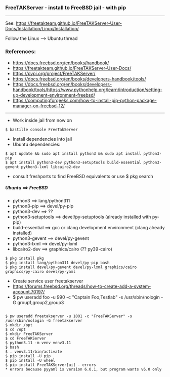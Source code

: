 ### FreeTAKServer - install to FreeBSD jail - with pip
***

See: https://freetakteam.github.io/FreeTAKServer-User-Docs/Installation/Linux/Installation/

Follow the Linux --> Ubuntu thread

### References:
* https://docs.freebsd.org/en/books/handbook/
* https://freetakteam.github.io/FreeTAKServer-User-Docs/
* https://pypi.org/project/FreeTAKServer/
* https://docs.freebsd.org/en/books/developers-handbook/tools/
* https://docs.freebsd.org/en/books/developers-handbook/tools/https://www.pythonhelp.org/learn/introduction/setting-up-development-environment-freebsd/
* https://computingforgeeks.com/how-to-install-pip-python-package-manager-on-freebsd-12/
***
* Work inside jail from now on

```
$ bastille console FreeTakServer
```

* Install dependencies into jail
* Ubuntu dependencies:

```
$ apt update && sudo apt install python3 && sudo apt install python3-pip
$ apt install python3-dev python3-setuptools build-essential python3-gevent python3-lxml libcairo2-dev
```

* consult freshports to find FreeBSD equivalents or use $ pkg search  

##### Ubuntu ==> FreeBSD
* python3 ==> lang/python311
* python3-pip ==> devel/py-pip
* python3-dev ==> ??
* python3-setuptools ==> devel/py-setuptools (already installed with py-pip) 
* build-essential ==> gcc or clang development environment (clang already installed)
* python3-gevent ==> devel/py-gevent
* python3-lxml ==> devel/py-lxml
* libcairo2-dev ==> graphics/cairo (?? py39-cairo)

```
$ pkg install pkg
$ pkg install lang/python311 devel/py-pip bash
$ pkg install devel/py-gevent devel/py-lxml graphics/cairo graphics/py-cairo devel/py-yaml
```

* Create service user freetakserver
* https://forums.freebsd.org/threads/how-to-create-add-a-system-account.70197/
* $ pw useradd foo -u 990 -c "Captain Foo,Testlab" -s /usr/sbin/nologin -G group1,group2,group3
```
```
```
$ pw useradd freetakserver -u 1001 -c "FreeTAKServer" -s /usr/sbin/nologin -G freetakserver
$ mkdir /opt
$ cd /opt
$ mkdir FreeTAKServer
$ cd FreeTAKServer
$ python3.11 -m venv venv3.11
$ bash
$ . venv3.11/bin/activate
$ pip install -U pip
$ pip install -U wheel
$ pip install FreeTAKServer[ui] - errors
* errors because pyyaml is version 6.0.1, but program wants v6.0 only

